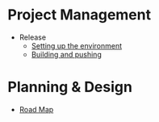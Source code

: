 # Project Management
* Release
  - [Setting up the environment]()
  - [Building and pushing]()
# Planning & Design 
* [Road Map](https://github.com/USGS-Astrogeology/ISIS3/wiki/Release-Road-Map)